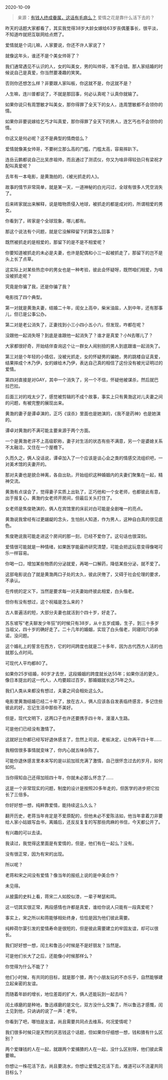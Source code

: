2020-10-09

> 来源：[有钱人终成眷属，这话有毛病么？](http://mp.weixin.qq.com/s?__biz=MzU3NDc5Nzc0NQ==&mid=2247493486&idx=1&sn=93279059f5edd65f8749d151adf5ded4&chksm=fd2e45b0ca59cca6d4c4f4286074991dafdc10f1fd01fb35053fd68589ac49b299c53d7bfb7b&scene=27#wechat_redirect)
> 爱情之花是靠什么活下去的？

昨天的话题大家都看了，其实我觉得38岁大龄女嫁给63岁丧偶董事长，很平淡，不知道咋就把互联网给点燃了。  

  

爱情就是个词儿嘛，人家要说，你还不许人家说了？

  

就像这年头，谁还不是个美女帅哥了？

  

我们通常遇见不认识的人，女的叫美女，男的叫帅哥，准不会错。那人家结婚的时候说自己是真爱，你当然要凑趣的笑笑。

  

否则你还想怎么样？非要跟人家叫板，你这就不是，你这就不是？

  

人生嘛，连川普都说了，不就是那回事，何必认真呢？认真你就输了。

  

如果你说只有周慧敏才叫美女，那你得罪了全天下的女人，连周慧敏都不会领你的情。

  

如果你非要说嫁给乞丐才叫真爱，那你得罪了全天下的男人，连乞丐也不会领你的情。  

  

你这又是何必呢？这不是典型的情商低么？

  

爱情就像美女帅哥，不要树立那么高的门槛，门槛太高，容易摔趴下。  

  

连岳云鹏都说自己比吴彦祖帅，而且通过了测谎仪，你又为啥非得较劲只有梁祝才配叫真爱呢？

  

去年有一本电影，是黄渤拍的，《被光抓走的人》。

  

故事的情节非常简单，就是某一天，一道神秘的白光闪过，全球有很多人凭空消失了。

  

后来砖家就出来解释，说是暗物质侵入地球，被抓走的都是成对的，所谓相爱的男女。

  

你看到了，砖家是个全球现象，哪儿都有。

  

那这个说法有个问题，就是它没解释留下的算怎么回事？

  

既然被抓走的是相爱的，那留下的是不是不相爱呢？

  

你要知道被抓走的未必是夫妻，也许是配偶和小三一起被抓走了，那留下的岂不是头上长了点草。

  

这实际上对某些热恋中的男女也是一种考验，彼此会怀疑呀，既然咱们相爱，为啥没被抓走呢？

  

究竟是你骗了我，还是你骗了我？

  

电影找了四个典型。

  

第一对就是黄渤夫妻，结婚二十年，闺女上高中，柴米油盐，人到中年，还有那事儿，但已是公事公办。

  

第二对是老公消失了，正妻找到小三小四小五小六，但发现，咋都在呢？

  

没跟他一起消失呀？到底是谁跟他一起消失了？谁才是真爱？小N去哪儿了？

  

大家都很好奇，开始结伴查询这个让一群女人闹别扭的男人到底跟谁一起消失了。

  

第三对是个年轻的小情侣，没被光抓走，女的怀疑男的骗她，男的跳楼自证真爱，结果摔成个木乃伊，女的嫁给木乃伊，表达自己真的相信了这份没有被光证明过的爱情。

  

第四对直接是对GAY，其中一个消失了，另一个不信，怀疑他被谋杀，然后就巴拉巴拉。

  

后面三对的戏太少了，感觉被剪辑的不成个故事，事实上只有黄渤这对儿夫妻之间的问题，有被完整的展现出来。

  

黄渤的妻子是谭卓演的，正巧《误杀》里面也是她演的，《我不是药神》也是她演的。

  

谭卓对黄渤的不满可能主要来源于两个方面。

  

一个是黄渤老评不上高级职称，妻子对生活的状态有些不满意，另一个是婆媳关系不太融洽，又住在一个屋檐下。

  

久而久之，俩人没话说，谭卓加入了一个应该是谈心会之类的情感交流组织吧，一对美术馆的夫妻开的。

  

那对夫妻也是貌合神离，各自出轨，开始组织这种婚姻内的夫妻们聚集在一起，精神交流。

  

黄渤有点误会了，觉得妻子实质上出轨了，正巧他和一个女老师，也都彼此有意，出于报复心，黄渤约女老师开房间，但最后关头打住了。

  

女老师是焦俊艳演的，俩人在宾馆里的床前对白可能是全剧唯一的亮点。

  

黄渤说我曾经有过更龌龊的念头，生怕别人知道，作为男人，这种自白真的很见底色。

  

焦俊艳说我可能走进这个房间的那一刻，已经不爱你了。这句话也很深刻。

  

爱情很可能就是一种情绪，如果医学能最终研究清楚，可能会把这玩意变得像喝可乐一样容易。

  

你喝一口，增加某些物质的分泌就爱，再喝一口解药，降低某些分泌，就不爱了。

  

这部电影说白了就是黄渤两口子处的太久，彼此厌倦了，又碍于社会伦理的要求，不承认。

  

在传统的定义下，当然是要求每一对夫妻始终彼此相爱，白头偕老。

  

但你有没有想过，这个祝福是怎么来的？  

  

古人普遍活的短，大部分夫妻也就活到个四十岁，好走了。

  

苏东坡写“老夫聊发少年狂”的时候只有38岁，从十五岁成婚，生子，到三十多岁当祖父，四十岁的确好走了。二十几年的婚姻，实现了白头偕老，同寝同穴的承诺，没问题。

  

这个婚礼上的誓言在西方，它的时间跨度也就是二十多年，因为古代西方人活的也就那么点时间。

  

可现代人平均都80了。

  

如果你25岁结婚，80岁才去世，这段婚姻的跨度就长达55年；如果你活的更久，像日本提出的这一代人，人均要超过百岁。那婚姻就长达75年之久。

  

我们人类从来都没有想过，夫妻之间会相处这么久。

  

电影里黄渤结婚已经二十年了，放在古人，俩人应该各自发表临终感言，多记住些彼此的好，忘记生活中那些不美好。

  

但是，现代文明下，这两口子也许还要携手四十年，漫漫人生路。

  

可是他们已经没有激情了。

  

这就好比你都已经写好退休感言了，忽然上司说，老板决定，让你再干四十年......

  

我相信很多事情就变味了，你内心就五味杂陈了。

  

可能你退休感言里本来写的是以前加班充满了激情，自己很怀念过去的岁月，如何如何。

  

当你得知自己还得加班四十年，你就未必那么怀念了......

  

这是一个非常现实的问题，制度的设计是按照20多年走的，但医学的进步把它拉长了三倍多。

  

你好好想一想，纯粹靠爱情，能持续这么久么？  

  

翻开历史，老蒋当年肯定是不爱原配的，但他未必不爱陈洁如，他当年拿着刀非要给人家小姑娘写血书，离婚后，还反反复复的写那些肉麻的书信，今天都公开了。

  

有兴趣的可以去读。

  

我读过，我觉得这里面是有爱情的，但是，他们有在一起么？没有。  

  

没有很正常，因为有宋的出现。

  

所以呢？  

  

老蒋和宋之间没有爱情？像当年的报纸上说的是中美合作？

  

未见得。

  

从披露的史料上看，蒋宋二人如胶似漆，一辈子琴瑟和鸣。

  

这一切其实很正常，两段感情也许都是真爱，谁给你说人只能有一段真爱呢？

  

事实上，宋之所以和蒋能够相处终身，恰恰是因为他们彼此需要。

  

纯粹荷尔蒙引发的爱情寿命是很短的，但是彼此需要建立的牢固友谊，却可以很长。

  

我们好好想一想，闰土和鲁迅小时候是不是好朋友？当然是。

  

可是他们长大了之后，还能像小时候那样么？

  

你觉得为什么不能了？

  

他们小时候，有共同的目标，就是那个猹，两个小朋友玩的不亦乐乎，自然能够建立起亲密的友谊。

  

而随着年龄的增长，地位差距的扩大，俩人还能玩到一起去吗？

  

闰土琢磨的是种地，鲁迅琢磨的是文化，双方没什么交集了，所以鲁迅才感慨，闰土见到他，只讷讷的说了一声：老爷。

  

你看到了吧，哪怕是友谊，尚且需要共同点去维系，何况爱情呢？

  

我们很多时候只是天然的厌恶钱这个话题，但如果你仔细想一想，钱和猹有什么区别？

  

两个爱赚钱的人在一起，就跟两个爱捕猹的人在一起，没什么区别呀，他们彼此需要嘛。

  

你想让一株花活下去，尚且要浇水，你想让爱情之花活下去，难道可以不浇灌共同目标么？

